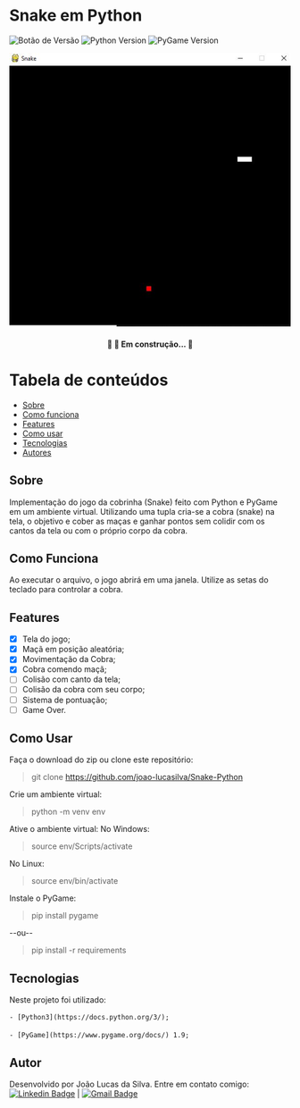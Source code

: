 
# Snake em Python


![Botão de Versão](https://img.shields.io/badge/Version-1.0-blue)   ![Python Version](https://img.shields.io/badge/Python-3.9-blue)  ![PyGame Version](https://img.shields.io/badge/PyGame-1.9-green)

![Tela do jogo](https://github.com/joao-lucasilva/Snake-Python/blob/master/assets/scrennshot.JPG)
<h4 align="center"> 🚧 🚀 Em construção... 🚧 </h4>

Tabela de conteúdos
=================
   * [Sobre](#sobre)
   * [Como funciona](#como-funciona)
   * [Features](#feat)
   * [Como usar](#como-usar)
   * [Tecnologias](#tecnologias)
   * [Autores](#autores)
 
## Sobre

Implementação do jogo da cobrinha (Snake) feito com Python e PyGame em um ambiente virtual.
Utilizando uma tupla cria-se a cobra (snake) na tela, o objetivo e cober as maças e ganhar pontos sem colidir com os cantos da tela ou com o próprio corpo da cobra.
## Como Funciona
Ao executar o arquivo, o jogo abrirá em uma janela. Utilize as setas do teclado para controlar a cobra.

## Features
- [X] Tela do jogo;
- [X] Maçã em posição aleatória;
- [X] Movimentação da Cobra;
- [X] Cobra comendo maçã;
- [ ] Colisão com canto da tela;
- [ ] Colisão da cobra com seu corpo;
- [ ] Sistema de pontuação;
- [ ] Game Over. 
## Como Usar
Faça o download do zip ou clone este repositório:
> git clone https://github.com/joao-lucasilva/Snake-Python

Crie um ambiente virtual: 
> python -m venv env

Ative o ambiente virtual:
No Windows:
> source env/Scripts/activate

No Linux:
> source env/bin/activate 

Instale o PyGame:
> pip install pygame

--ou--
>pip install -r requirements

## Tecnologias
Neste projeto foi utilizado:

	- [Python3](https://docs.python.org/3/);

	- [PyGame](https://www.pygame.org/docs/) 1.9;
	

## Autor
Desenvolvido por João Lucas da Silva.
Entre em contato comigo:
 [![Linkedin Badge](https://img.shields.io/badge/-JoaoLucas-blue?style=flat-square&logo=Linkedin&logoColor=white&link=https://www.linkedin.com/in/joaolucassilva-812819165/)]([https://www.linkedin.com/in/joaolucassilva-812819165/](https://www.linkedin.com/in/joaolucassilva-812819165/)) | [![Gmail Badge](https://img.shields.io/badge/-joao.lsilva1198@gmail.com-c14438?style=flat-square&logo=Gmail&logoColor=white&link=mailto:joao.lsilva1198@gmail.com)](mailto:joao.lsilva1198@gmail.com)
